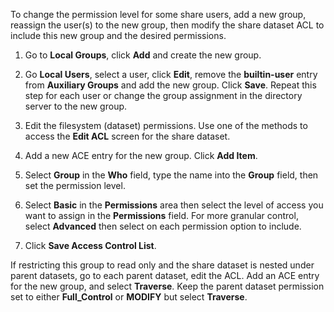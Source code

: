 &NewLine;

To change the permission level for some share users, add a new group, reassign the user(s) to the new group, then modify the share dataset ACL to include this new group and the desired permissions.

1. Go to **Local Groups**, click **Add** and create the new group.

2. Go **Local Users**, select a user, click **Edit**, remove the **builtin-user** entry from **Auxiliary Groups** and add the new group.
   Click **Save**. Repeat this step for each user or change the group assignment in the directory server to the new group.

3. Edit the filesystem (dataset) permissions. Use one of the methods to access the **Edit ACL** screen for the share dataset.

4. Add a new ACE entry for the new group. Click **Add Item**.

5. Select **Group** in the **Who** field, type the name into the **Group** field, then set the permission level.

6. Select **Basic** in the **Permissions** area then select the level of access you want to assign in the **Permissions** field.
   For more granular control, select **Advanced** then select on each permission option to include.

7. Click **Save Access Control List**.

If restricting this group to read only and the share dataset is nested under parent datasets, go to each parent dataset, edit the ACL.
Add an ACE entry for the new group, and select **Traverse**.
Keep the parent dataset permission set to either **Full_Control** or **MODIFY** but select **Traverse**.
